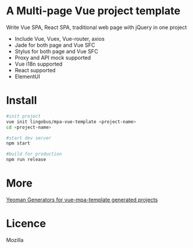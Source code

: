 A Multi-page Vue project template
====

Write Vue SPA, React SPA, traditional web page with jQuery in one project

- Include Vue, Vuex, Vue-router, axios
- Jade for both page and Vue SFC
- Stylus for both page and Vue SFC
- Proxy and API mock supported
- Vue i18n supported
- React supported
- ElementUI


Install
====
```bash
#init project
vue init lingobus/mpa-vue-template <project-name>
cd <project-name>

#start dev server
npm start

#build for production
npm run release
```

More
====
[Yeoman Generators for vue-mpa-template generated projects](https://github.com/lingobus/generator-mpa)

Licence
====
Mozilla
